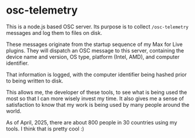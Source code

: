 # osc-telemetry

This is a node.js based OSC server. Its purpose is to collect `/osc-telemetry`
messages and log them to files on disk.

These messages originate from the startup sequence of my Max for Live plugins.
They will dispatch an OSC message to this server, containing the device name and
version, OS type, platform (Intel, AMD), and computer identifier.

That information is logged, with the computer identifier being hashed prior to
being written to disk.

This allows me, the developer of these tools, to see what is being used the most
so that I can more wisely invest my time. It also gives me a sense of
satisfaction to know that my work is being used by many people around the
world.

As of April, 2025, there are about 800 people in 30 countries using my tools. I
think that is pretty cool :)
